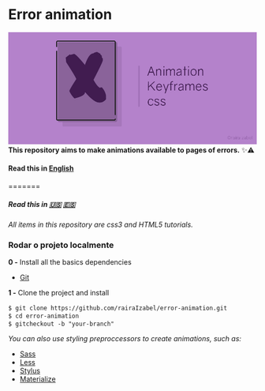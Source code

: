 # Error animation
![alt](../img/hacktober_banner.jpg)
**This repository aims to make animations available to pages of errors.**  :sparkles::warning:

#### Read this in [English](translation/english.md)
=======
##### Read this in [:us:](translation/english.md) [:es:](translation/spanish.md)
 _All items in this repository are css3 and HTML5 tutorials._

### Rodar o projeto localmente
**0 -** Install all the basics dependencies


- [Git](https://git-scm.com/)

**1 -** Clone the project and install
```
$ git clone https://github.com/rairaIzabel/error-animation.git
$ cd error-animation
$ gitcheckout -b "your-branch"
```
_You can also use styling preproccessors to create animations, such as:_
- [Sass](https://sass-lang.com/install)
- [Less](http://lesscss.org/)
- [Stylus](http://stylus-lang.com/)
- [Materialize](https://materializecss.com/getting-started.html)
